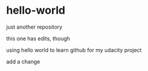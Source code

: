 # hello-world
just another repository

this one has edits, though

using hello world to learn github for my udacity project

add a change
